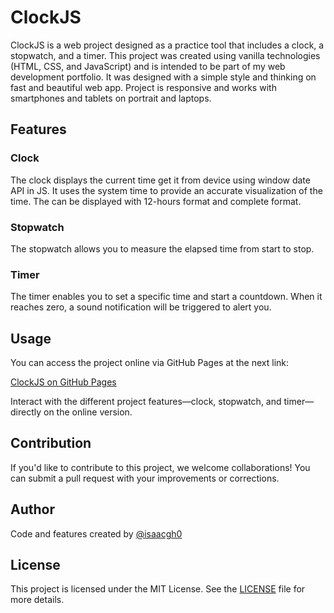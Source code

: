 # ClockJS

ClockJS is a web project designed as a practice tool that includes a clock, a stopwatch, and a timer. This project was created using vanilla technologies (HTML, CSS, and JavaScript) and is intended to be part of my web development portfolio. It was designed with a simple style and thinking on fast and beautiful web app. Project is responsive and works with smartphones and tablets on portrait and laptops.

## Features

### Clock

The clock displays the current time get it from device using window date API in JS. It uses the system time to provide an accurate visualization of the time. The can be displayed with 12-hours format and complete format.

### Stopwatch

The stopwatch allows you to measure the elapsed time from start to stop.

### Timer

The timer enables you to set a specific time and start a countdown. When it reaches zero, a sound notification will be triggered to alert you.

## Usage

You can access the project online via GitHub Pages at the next link:

[ClockJS on GitHub Pages](https://isaacgh0.github.io/ClockJS/)

Interact with the different project features—clock, stopwatch, and timer—directly on the online version.

## Contribution

If you'd like to contribute to this project, we welcome collaborations! You can submit a pull request with your improvements or corrections.

## Author

Code and features created by [@isaacgh0](https://github.com/isaacgh0)

## License

This project is licensed under the MIT License. See the [LICENSE](LICENSE) file for more details.
